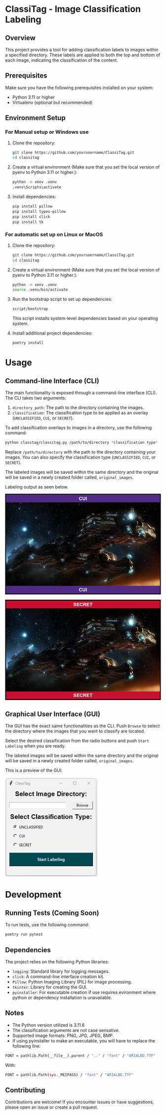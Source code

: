 # ClassiTag - Image Classification Labeling

## Overview

This project provides a tool for adding classification labels to images within a specified directory. These labels are applied to both the top and bottom of each image, indicating the classification of the content.

## Prerequisites

Make sure you have the following prerequisites installed on your system:

- Python 3.11 or higher
- Virtualenv (optional but recommended)

## Environment Setup

### For Manual setup or Windows use

1. Clone the repository:

   ```bash
   git clone https://github.com/yourusername/ClassiTag.git
   cd classitag
   ```

2. Create a virtual environment (Make sure that you set the local version of pyenv to Python 3.11 or higher.):

   ```bash
   python -m venv .venv
   .venv\Scripts\activate
   ```
3. Install dependencies:

   ```bash
   pip install pillow
   pip install types-pillow
   pip install click
   pip install tk
   ```

### For automatic set up on Linux or MacOS

1. Clone the repository:

   ```bash
   git clone https://github.com/yourusername/ClassiTag.git
   cd classitag
   ```

2. Create a virtual environment (Make sure that you set the local version of pyenv to Python 3.11 or higher.):

   ```bash
   python -m venv .venv
   source .venv/bin/activate
   ```

3. Run the bootstrap script to set up dependencies:
    ```bash
    script/bootstrap
    ```
   This script installs system-level dependencies based on your operating system.

4. Install additional project dependencies:

   ```bash
   poetry install
   ```

# Usage

## Command-line Interface (CLI)

The main functionality is exposed through a command-line interface (CLI). The CLI takes two arguments:

1. `directory_path`: The path to the directory containing the images.
2. `classification`: The classification type to be applied as an overlay (`UNCLASSIFIED`, `CUI`, or `SECRET`).

To add classification overlays to images in a directory, use the following command:

```bash
python classtag/classitag.py /path/to/directory *classification type* 
```
Replace `/path/to/directory` with the path to the directory containing your images. You can also specify the classification type (`UNCLASSIFIED`, `CUI`, or `SECRET`).

The labeled images will be saved within the same directory and the original will be saved in a newly created folder called, `original_images`.

Labeling output as seen below.


![image](example_images/(C)Hyperion_SC2_DevRend1.png) 

![image](example_images/(S)Hyperion_SC2_DevRend1.png) 


## Graphical User Interface (GUI)

The GUI has the exact same functionalities as the CLI. Push `Browse` to select the directory where the images that you want to classify are located. 

Select the desired classification from the radio buttons and push `Start Labeling` when you are ready.

The labeled images will be saved within the same directory and the original will be saved in a newly created folder called, `original_images`.

This is a preview of the GUI.

![image](example_images/gui.png)


# Development

## Running Tests (Coming Soon)

To run tests, use the following command:

```bash
poetry run pytest
```
## Dependencies

The project relies on the following Python libraries:

- `logging`: Standard library for logging messages.
- `click`: A command-line interface creation kit.
- `Pillow`: Python Imaging Library (PIL) for image processing.
- `tkinter`: Library for creating the GUI.
- `pyinstaller`: For executable creation if use requires evironment where python or dependency installation is unavailable.

## Notes

- The Python version utilized is 3.11.6
- The classification arguments are not case sensative.
- Supported image formats: PNG, JPG, JPEG, BMP.
- If using pyinstaller to make an executable, you will have to replace the following line:
```bash
FONT = pathlib.Path(__file__).parent / ".." / "font" / "ARIALBD.TTF"
 ```
With:
```bash
FONT = pathlib.Path(sys._MEIPASS) / "font" / "ARIALBD.TTF"
```

## Contributing

Contributions are welcome! If you encounter issues or have suggestions, please open an issue or create a pull request.

